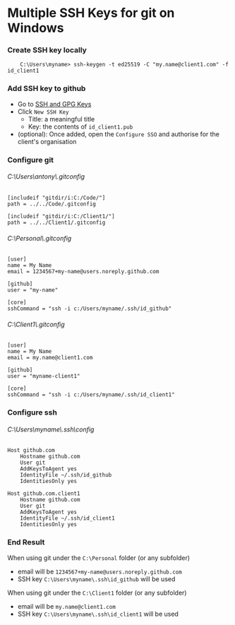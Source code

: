# Multiple SSH Keys for git on Windows

### Create SSH key locally
```
    C:\Users\myname> ssh-keygen -t ed25519 -C "my.name@client1.com" -f id_client1
```

### Add SSH key to github
- Go to [SSH and GPG Keys](https://github.com/settings/keys)
- Click `New SSH Key`
  - Title: a meaningful title
  - Key: the contents of `id_client1.pub`
- (optional): Once added, open the `Configure SSO` and authorise for the client's organisation

### Configure git
###### C:\\Users\antony\\.gitconfig
```
[includeif "gitdir/i:C:/Code/"]
path = ../../Code/.gitconfig

[includeif "gitdir/i:C:/Client1/"]
path = ../../Client1/.gitconfig
```

###### C:\\Personal\\.gitconfig
```
[user]
name = My Name
email = 1234567+my-name@users.noreply.github.com

[github]
user = "my-name"

[core]
sshCommand = "ssh -i c:/Users/myname/.ssh/id_github"
```

###### C:\\Client1\\.gitconfig
```
[user]
name = My Name
email = my.name@client1.com

[github]
user = "myname-client1"

[core]
sshCommand = "ssh -i c:/Users/myname/.ssh/id_client1"
```

### Configure ssh
###### C:\\Users\\myname\\.ssh\\config
```
Host github.com
    Hostname github.com
    User git
    AddKeysToAgent yes
    IdentityFile ~/.ssh/id_github
    IdentitiesOnly yes
    
Host github.com.client1
    Hostname github.com
    User git
    AddKeysToAgent yes
    IdentityFile ~/.ssh/id_client1
    IdentitiesOnly yes
```

### End Result
When using git under the `C:\Personal` folder (or any subfolder)
- email will be `1234567+my-name@users.noreply.github.com`
- SSH key `C:\Users\myname\.ssh\id_github` will be used

When using git under the `C:\Client1` folder (or any subfolder)
- email will be `my.name@client1.com`
- SSH key `C:\Users\myname\.ssh\id_client1` will be used
